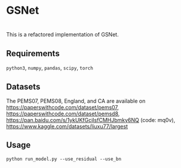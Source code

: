 # GSNet
# 

This is a refactored implementation of GSNet.

## Requirements
`python3`, `numpy`, `pandas`, `scipy`, `torch`

## Datasets
The PEMS07, PEMS08, England, and CA are available on https://paperswithcode.com/dataset/pems07, https://paperswithcode.com/dataset/pemsd8, https://pan.baidu.com/s/1ykUKfGcjIsfCMHJbmky6NQ (code: mq0v), https://www.kaggle.com/datasets/liuxu77/largest

## Usage

```
python run_model.py --use_residual --use_bn
```
